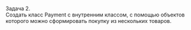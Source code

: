 Задача 2.  
Создать класс Payment с внутренним классом, с помощью объектов которого можно сформировать покупку из 
нескольких товаров. 